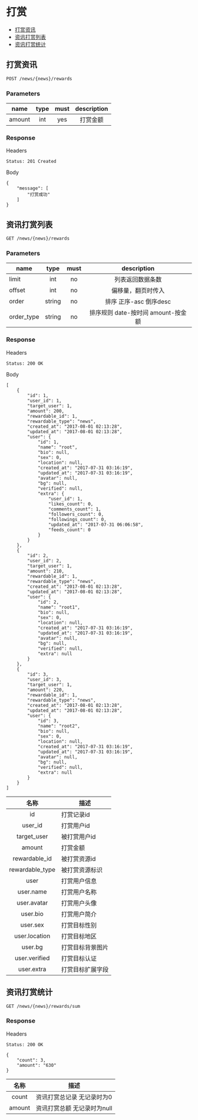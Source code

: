 # 打赏

- [打赏资讯](#打赏资讯)
- [资讯打赏列表](#资讯打赏列表)
- [资讯打赏统计](#资讯打赏统计)

## 打赏资讯

```
POST /news/{news}/rewards
```

### Parameters

| name     | type     | must     | description |
|----------|:--------:|:--------:|:--------:|
| amount   | int      | yes      | 打赏金额 |

### Response

Headers

```
Status: 201 Created
```

Body

```json5
{
    "message": [
        "打赏成功"
    ]
}
```

## 资讯打赏列表

```
GET /news/{news}/rewards
```

### Parameters

| name     | type     | must     | description |
|----------|:--------:|:--------:|:--------:|
| limit    | int      | no       | 列表返回数据条数 |
| offset   | int      | no       | 偏移量，翻页时传入 |
| order    | string   | no       | 排序 正序-asc 倒序desc |
| order_type | string | no       | 排序规则 date-按时间 amount-按金额 |

### Response

Headers

```
Status: 200 OK
```

Body

```json5
[
    {
        "id": 1,
        "user_id": 1,
        "target_user": 1,
        "amount": 200,
        "rewardable_id": 1,
        "rewardable_type": "news",
        "created_at": "2017-08-01 02:13:28",
        "updated_at": "2017-08-01 02:13:28",
        "user": {
            "id": 1,
            "name": "root",
            "bio": null,
            "sex": 0,
            "location": null,
            "created_at": "2017-07-31 03:16:19",
            "updated_at": "2017-07-31 03:16:19",
            "avatar": null,
            "bg": null,
            "verified": null,
            "extra": {
                "user_id": 1,
                "likes_count": 0,
                "comments_count": 1,
                "followers_count": 0,
                "followings_count": 0,
                "updated_at": "2017-07-31 06:06:58",
                "feeds_count": 0
            }
        }
    },
    {
        "id": 2,
        "user_id": 2,
        "target_user": 1,
        "amount": 210,
        "rewardable_id": 1,
        "rewardable_type": "news",
        "created_at": "2017-08-01 02:13:28",
        "updated_at": "2017-08-01 02:13:28",
        "user": {
            "id": 2,
            "name": "root1",
            "bio": null,
            "sex": 0,
            "location": null,
            "created_at": "2017-07-31 03:16:19",
            "updated_at": "2017-07-31 03:16:19",
            "avatar": null,
            "bg": null,
            "verified": null,
            "extra": null
        }
    },
    {
        "id": 3,
        "user_id": 3,
        "target_user": 1,
        "amount": 220,
        "rewardable_id": 1,
        "rewardable_type": "news",
        "created_at": "2017-08-01 02:13:28",
        "updated_at": "2017-08-01 02:13:28",
        "user": {
            "id": 3,
            "name": "root2",
            "bio": null,
            "sex": 0,
            "location": null,
            "created_at": "2017-07-31 03:16:19",
            "updated_at": "2017-07-31 03:16:19",
            "avatar": null,
            "bg": null,
            "verified": null,
            "extra": null
        }
    }
]
```

| 名称 | 描述 |
|:----:|------|
| id   | 打赏记录id |
| user_id | 打赏用户id |
| target_user | 被打赏用户id |
| amount | 打赏金额 |
| rewardable_id | 被打赏资源id |
| rewardable_type | 被打赏资源标识 |
| user | 打赏用户信息 |
| user.name | 打赏用户名称 |
| user.avatar | 打赏用户头像 |
| user.bio | 打赏用户简介 |
| user.sex | 打赏目标性别 |
| user.location | 打赏目标地区 |
| user.bg | 打赏目标背景图片 |
| user.verified | 打赏目标认证 |
| user.extra | 打赏目标扩展字段 |

## 资讯打赏统计

```
GET /news/{news}/rewards/sum
```

### Response

Headers

```
Status: 200 OK
```

```json5
{
    "count": 3,
    "amount": "630"
}
```

| 名称 | 描述 |
|:----:|------|
| count | 资讯打赏总记录 无记录时为0 |
| amount | 资讯打赏总额 无记录时为null |